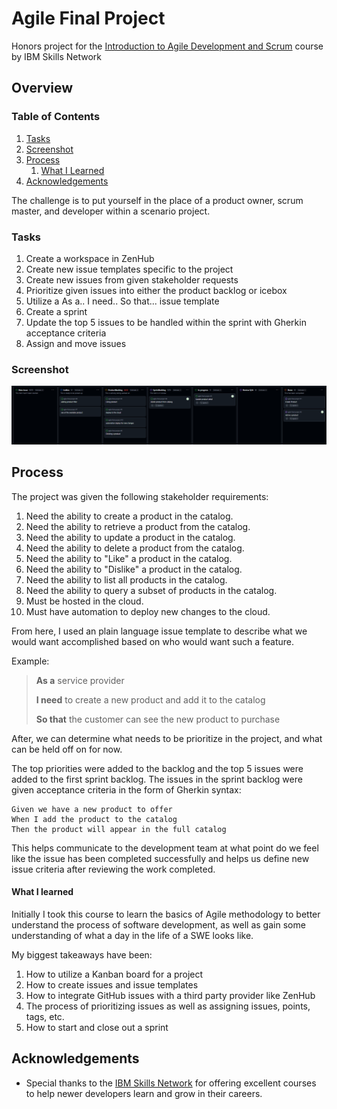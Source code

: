 # Agile Final Project
Honors project for the [Introduction to Agile Development and Scrum](https://www.coursera.org/learn/agile-development-and-scrum) course by IBM Skills Network

## Overview

### Table of Contents
1. [Tasks](#tasks)
2. [Screenshot](#screenshot)
3. [Process](#process)
    1. [What I Learned](#what-i-learned)
4. [Acknowledgements](#acknowledgements)

The challenge is to put yourself in the place of a product owner, scrum master, and developer within a scenario project.

### Tasks
1. Create a workspace in ZenHub
2. Create new issue templates specific to the project
3. Create new issues from given stakeholder requests
4. Prioritize given issues into either the product backlog or icebox
5. Utilize a As a.. I need.. So that... issue template
6. Create a sprint
7. Update the top 5 issues to be handled within the sprint with Gherkin acceptance criteria
8. Assign and move issues

### Screenshot
![](Project.png)

## Process

The project was given the following stakeholder requirements:
1. Need the ability to create a product in the catalog. 
2. Need the ability to retrieve a product from the catalog. 
3. Need the ability to update a product in the catalog. 
4. Need the ability to delete a product from the catalog. 
5. Need the ability to "Like" a product in the catalog. 
6. Need the ability to "Dislike" a product in the catalog. 
7. Need the ability to list all products in the catalog. 
8. Need the ability to query a subset of products in the catalog. 
9. Must be hosted in the cloud. 
10. Must have automation to deploy new changes to the cloud. 

From here, I used an plain language issue template to describe what we would want accomplished based on who would want such a feature.

Example:
> **As a** service provider
>
> **I need** to create a new product and add it to the catalog
>
> **So that** the customer can see the new product to purchase

After, we can determine what needs to be prioritize in the project, and what can be held off on for now. 

The top priorities were added to the backlog and the top 5 issues were added to the first sprint backlog. The issues in the sprint backlog were given acceptance criteria in the form of Gherkin syntax:

```gherkin
Given we have a new product to offer
When I add the product to the catalog
Then the product will appear in the full catalog
```

This helps communicate to the development team at what point do we feel like the issue has been completed successfully and helps us define new issue criteria after reviewing the work completed.

#### What I learned
Initially I took this course to learn the basics of Agile methodology to better understand the process of software development, as well as gain some understanding of what a day in the life of a SWE looks like.

My biggest takeaways have been:
1. How to utilize a Kanban board for a project
2. How to create issues and issue templates
3. How to integrate GitHub issues with a third party provider like ZenHub
4. The process of prioritizing issues as well as assigning issues, points, tags, etc.
5. How to start and close out a sprint

## Acknowledgements
- Special thanks to the [IBM Skills Network](https://skills.network/) for offering excellent courses to help newer developers learn and grow in their careers. 
